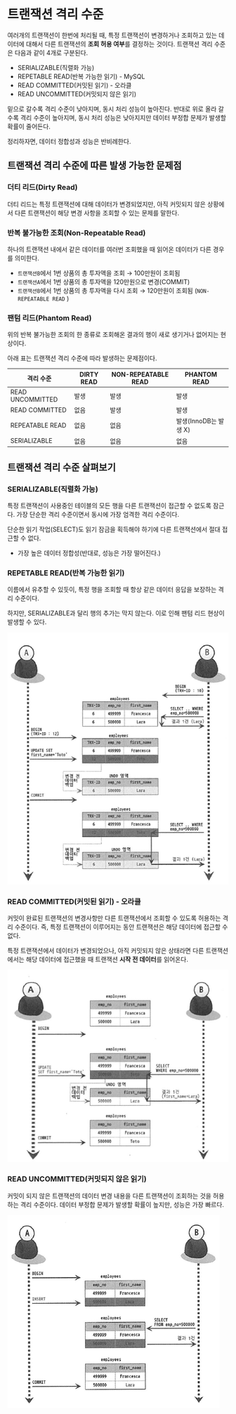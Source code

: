 # 트랜잭션 격리 수준

여러개의 트랜잭션이 한번에 처리될 때, 특정 트랜잭션이 변경하거나 조회하고 있는 데이터에 대해서 다른 트랜잭션의 **조회 허용 여부**를 결정하는 것이다. 트랜잭션 격리 수준은 다음과 같이 4개로 구분된다.

- SERIALIZABLE(직렬화 가능)
- REPETABLE READ(반복 가능한 읽기) - MySQL
- READ COMMITTED(커밋된 읽기) - 오라클
- READ UNCOMMITTED(커밋되지 않은 읽기)

밑으로 갈수록 격리 수준이 낮아지며, 동시 처리 성능이 높아진다. 반대로 위로 올라 갈수록 격리 수준이 높아지며, 동시 처리 성능은 낮아지지만 데이터 부정합 문제가 발생할 확률이 줄어든다.

정리하자면, 데이터 정합성과 성능은 반비례한다.

## 트랜잭션 격리 수준에 따른 발생 가능한 문제점

### 더티 리드(Dirty Read)

더티 리드는 특정 트랜잭션에 대해 데이터가 변경되었지만, 아직 커밋되지 않은 상황에서 다른 트랜잭션이 해당 변경 사항을 조회할 수 있는 문제를 말한다.

### 반복 불가능한 조회(Non-Repeatable Read)

하나의 트랜잭션 내에서 같은 데이터를 여러번 조회했을 때 읽어온 데이터가 다른 경우를 의미한다.

- `트랜잭션B`에서 1번 상품의 총 투자액을 조회 → 100만원이 조회됨
- `트랜잭션A`에서 1번 상품의 총 투자액을 120만원으로 변경(COMMIT)
- `트랜잭션B`에서 1번 상품의 총 투자액을 다시 조회 → 120만원이 조회됨 (`NON-REPEATABLE READ` )

### 팬텀 리드(Phantom Read)

위의 반복 불가능한 조회의 한 종류로 조회해온 결과의 행이 새로 생기거나 없어지는 현상이다.

아래 표는 트랜잭션 격리 수준에 따라 발생하는 문제점이다.

| 격리 수준        | DIRTY READ | NON-REPEATABLE READ | PHANTOM READ          |
| ---------------- | ---------- | ------------------- | --------------------- |
| READ UNCOMMITTED | 발생       | 발생                | 발생                  |
| READ COMMITTED   | 없음       | 발생                | 발생                  |
| REPEATABLE READ  | 없음       | 없음                | 발생(InnoDB는 발생 X) |
| SERIALIZABLE     | 없음       | 없음                | 없음                  |

## 트랜잭션 격리 수준 살펴보기

### SERIALIZABLE(직렬화 가능)

특정 트랜잭션이 사용중인 테이블의 모든 행을 다른 트랜잭션이 접근할 수 없도록 잠근다. 가장 단순한 격리 수준이면서 동시에 가장 엄격한 격리 수준이다.

단순한 읽기 작업(SELECT)도 읽기 잠금을 획득해야 하기에 다른 트랜잭션에서 절대 접근할 수 없다.

- 가장 높은 데이터 정합성(반대로, 성능은 가장 떨어진다.)

### REPETABLE READ(반복 가능한 읽기)

이름에서 유추할 수 있듯이, 특정 행을 조회할 때 항상 같은 데이터 응답을 보장하는 격리 수준이다.

하지만, SERIALIZABLE과 달리 행의 추가는 막지 않는다. 이로 인해 팬텀 리드 현상이 발생할 수 있다.

![Untitled](../image/isolation1.png)

### READ COMMITTED(커밋된 읽기) - 오라클

커밋이 완료된 트랜잭션의 변경사항만 다른 트랜잭션에서 조회할 수 있도록 허용하는 격리 수준이다. 즉, 특정 트랜잭션이 이루어지는 동안 트랜잭션은 해당 데이터에 접근할 수 없다.

특정 트랜잭션에서 데이터가 변경되었으나, 아직 커밋되지 않은 상태라면 다른 트랜잭션에서는 해당 데이터에 접근했을 때 트랜잭션 **시작 전 데이터**를 읽어온다.

![Untitled](../image/isolation2.png)

### READ UNCOMMITTED(커밋되지 않은 읽기)

커밋이 되지 않은 트랜잭션의 데이터 변경 내용을 다른 트랜잭션이 조회하는 것을 허용하는 격리 수준이다. 데이터 부정합 문제가 발생할 확률이 높지만, 성능은 가장 빠르다.

![Untitled](../image/isolation3.png)
